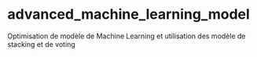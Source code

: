 # advanced_machine_learning_model
Optimisation de modèle de Machine Learning et utilisation des modèle de stacking et de voting
